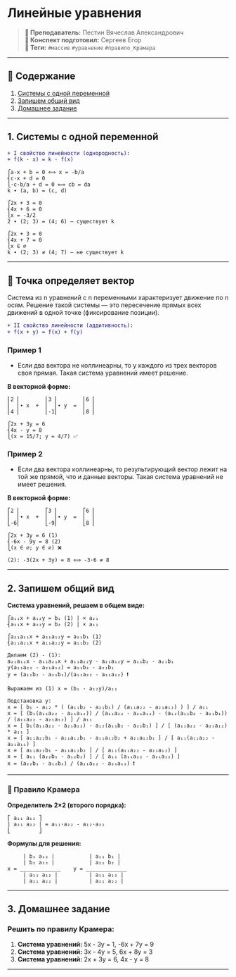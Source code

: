 # Линейные уравнения

> **🐙 Преподаватель:** Пестин Вячеслав Александрович  
> **🦁 Конспект подготовил:** Сергеев Егор  
> **🌴 Теги:** `#массив` `#уравнение` `#правило_Крамара`

---
## 📑 Содержание
1. [Системы с одной переменной](#1-системы-с-одной-переменной)
2. [Запишем общий вид](#2-запишем-общий-вид)
3. [Домашнее задание](#3-домашнее-задание)

---

## 1. Системы с одной переменной

```diff  
+ I свойство линейности (однородность):  
+ f(k · x) = k · f(x)
```

```
⎧a·x + b = 0 ⟺ x = -b/a  
⎨c·x + d = 0
⎩-c·b/a + d = 0 ⟺ cb = da
k ∙ (a, b) = (c, d)
```

```
⎧2x + 3 = 0
⎨4x + 6 = 0
⎩x = -3/2
2 ∙ (2; 3) = (4; 6) — существует k
```
 
```
⎧2x + 3 = 0
⎨4x + 7 = 0
⎩x ∈ ∅
k ∙ (2; 3) ≠ (4; 7) — не существует k
```

---

## 📍 Точка определяет вектор

Система из n уравнений с n переменными характеризует движение по n осям. Решение такой системы — это пересечение прямых всех движений в одной точке (фиксирование позиции).

```diff
+ II свойство линейности (аддитивность):
+ f(x + y) = f(x) + f(y)
```

### Пример 1

- Если два вектора не коллинеарны, то у каждого из трех векторов своя прямая. Такая система уравнений имеет решение.

**В векторной форме:**  
```
⎢2 ⎢        ⎢3 ⎢        ⎢6 ⎢
⎢  ⎢∙ x  +  ⎢  ⎢∙ y  =  ⎢  ⎢
⎢4 ⎢        ⎢-1⎢        ⎢8 ⎢
```

```
⎧2x + 3y = 6
⎨4x - y = 8
⎩(x = 15/7; y = 4/7) ✅
```

### Пример 2

- Если два вектора коллинеарны, то результирующий вектор лежит на той же прямой, что и данные векторы. Такая система уравнений не имеет решения.

**В векторной форме:**
```
⎡2 ⎢        ⎡3 ⎢        ⎡6 ⎢
⎢  ⎢∙ x  +  ⎢  ⎢∙ y  =  ⎢  ⎢
⎣-6⎢        ⎣-9⎢        ⎣8 ⎢
```
  
```
⎧2x + 3y = 6 (1)
⎨-6x - 9y = 8 (2)
⎩(x ∈ ∅; y ∈ ∅) ❌

(2): -3(2x + 3y) = 8 ⟺ -3·6 ≠ 8
```

---

## 2. Запишем общий вид

**Система уравнений, решаем в общем виде:**

```
⎧a₁₁x + a₁₂y = b₁ (1) | × a₂₁  
⎨a₂₁x + a₂₂y = b₂ (2) | × a₁₁

⎧a₂₁a₁₁x + a₂₁a₁₂y = a₂₁b₁ (1)
⎨a₁₁a₂₁x + a₁₁a₂₂y = a₁₁b₂ (2)

Делаем (2) - (1):  
a₂₁a₁₁x - a₁₁a₂₁x + a₁₁a₂₂y - a₂₁a₁₂y = a₁₁b₂ - a₂₁b₁  
y(a₁₁a₂₂ - a₂₁a₁₂) = a₁₁b₂ - a₂₁b₁  
y = (a₁₁b₂ - a₂₁b₁)/(a₁₁a₂₂ - a₂₁a₁₂) ❗
 
Выражаем из (1) x = (b₁ - a₁₂y)/a₁₁

Подстановка y:
x = [ b₁ - a₁₂ * ( (a₁₁b₂ - a₂₁b₁) / (a₁₁a₂₂ - a₂₁a₁₂) ) ] / a₁₁
x = [ (b₁(a₁₁a₂₂ - a₂₁a₁₂)) / (a₁₁a₂₂ - a₂₁a₁₂) - (a₁₂(a₁₁b₂ - a₂₁b₁)) / (a₁₁a₂₂ - a₂₁a₁₂) ] / a₁₁
x = [ b₁(a₁₁a₂₂ - a₂₁a₁₂) - a₁₂(a₁₁b₂ - a₂₁b₁) ] / [ (a₁₁a₂₂ - a₂₁a₁₂) * a₁₁ ]
x = [ a₁₁a₂₂b₁ - a₂₁a₁₂b₁ - a₁₁a₁₂b₂ + a₂₁a₁₂b₁ ] / [ a₁₁(a₁₁a₂₂ - a₂₁a₁₂) ]
x = [ a₁₁a₂₂b₁ - a₁₁a₁₂b₂ ] / [ a₁₁(a₁₁a₂₂ - a₂₁a₁₂) ]
x = [ a₁₁ (a₂₂b₁ - a₁₂b₂) ] / [ a₁₁ (a₁₁a₂₂ - a₂₁a₁₂) ]
x = (a₂₂b₁ - a₁₂b₂) / (a₁₁a₂₂ - a₂₁a₁₂) ❗
```

---

### 🧮 Правило Крамера

**Определитель 2×2 (второго порядка):**
```
⎡ a₁₁ a₁₂ ⎤
| a₂₁ a₂₂ | = a₁₁·a₂₂ - a₁₂·a₂₁
⎣         ⎦
```

**Формулы для решения:**

```
     | b₁ a₁₂ |           | a₁₁ b₁ |
     | b₂ a₂₂ |           | a₂₁ b₂ |
x = _____________    y = _____________
     | a₁₁ a₁₂ |          | a₁₁ a₁₂ |
     | a₂₁ a₂₂ |          | a₂₁ a₂₂ |
```

---

## 3. Домашнее задание

### Решить по правилу Крамера:
1. **Система уравнений:** 5x - 3y = 1, -6x + 7y = 9
2. **Система уравнений:** 3x - 4y = 5, 6x + 8y = 3
3. **Система уравнений:** 2x + 3y = 6, 4x - y = 8

---
